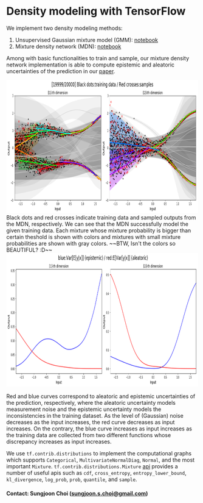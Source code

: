 # Density modeling with TensorFlow

We implement two density modeling methods:
1. Unsupervised Gaussian mixture model (GMM): [notebook](https://github.com/sjchoi86/density_network/blob/master/src/demo_fit_MoG.ipynb)
2. Mixture density network (MDN): [notebook](https://github.com/sjchoi86/density_network/blob/master/src/demo_mdn_reg.ipynb)

Among with basic functionalities to train and sample, our mixture density network implementation is able to compute epistemic and aleatoric uncertainties of the prediction in our [paper](https://arxiv.org/abs/1709.02249). 

<img src="src/pic/fig_mdn_res.png" width="800" height="350" />
Black dots and red crosses indicate training data and sampled outputs from the MDN, respectively. We can see that the MDN successfully model the given training data. 
Each mixture whose mixture probability is bigger than certain theshold is shown with colors and mixtures with small mixture probabilities are shown with gray colors. 
~~BTW, Isn't the colors so BEAUTIFUL? :D~~

<img src="src/pic/fig_mdn_var.png" width="800" height="350" />

Red and blue curves correspond to aleatoric and epistemic uncertainties of the prediction, respectively, where the aleatoric uncertainty models measurement noise and the epistemic uncertainty models the inconsistencies in the training dataset. As the level of (Gaussian) noise decreases as the input increases, the red curve decreases as input increases. On the contrary, the blue curve increases as input increases as the training data are collected from two different functions whose discrepancy increases as input increases. 

We use `tf.contrib.distributions` to implement the computational graphs which supports `Categorical`, `MultivariateNormalDiag`, `Normal`, and the most important `Mixture`. `tf.contrib.distributions.Mixture` [api](https://www.tensorflow.org/api_docs/python/tf/contrib/distributions/Mixture) provides a number of useful apis such as `cdf`, `cross_entropy`, `entropy_lower_bound`, `kl_divergence`, `log_prob`, `prob`, `quantile`, and `sample`. 

#### Contact: Sungjoon Choi (sungjoon.s.choi@gmail.com)
